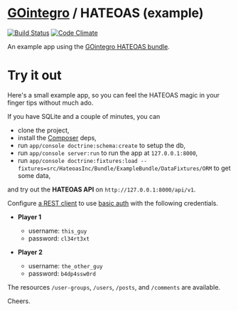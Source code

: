 # [GOintegro](http://www.gointegro.com/en/) / HATEOAS (example)

[![Build Status](https://travis-ci.org/skqr/hateoas-bundle-example.svg)](https://travis-ci.org/skqr/hateoas-bundle-example) [![Code Climate](https://codeclimate.com/github/skqr/hateoas-bundle-example/badges/gpa.svg)](https://codeclimate.com/github/skqr/hateoas-bundle-example)

An example app using the [GOintegro HATEOAS bundle](https://github.com/gointegro/hateoas-bundle).

Try it out
==========

Here's a small example app, so you can feel the HATEOAS magic in your finger tips without much ado.

If you have SQLite and a couple of minutes, you can
- clone the project,
- install the [Composer](http://getcomposer.org/) deps,
- run `app/console doctrine:schema:create` to setup the db,
- run `app/console server:run` to run the app at `127.0.0.1:8000`,
- run `app/console doctrine:fixtures:load --fixtures=src/HateoasInc/Bundle/ExampleBundle/DataFixtures/ORM` to get some data,

and try out the **HATEOAS API** on `http://127.0.0.1:8000/api/v1`.

Configure [a REST client](http://www.getpostman.com/) to use [basic auth](https://en.wikipedia.org/wiki/Basic_access_authentication) with the following credentials.

- **Player 1**
  - username: `this_guy`
  - password: `cl34rt3xt`

- **Player 2**
  - username: `the_other_guy`
  - password: `b4dp4ssw0rd`

The resources `/user-groups`, `/users`, `/posts`, and `/comments` are available.

Cheers.
